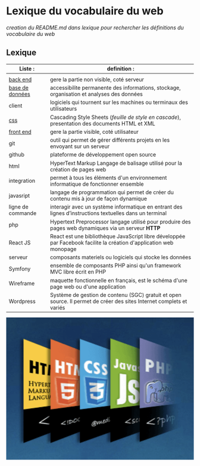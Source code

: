 # Lexique du vocabulaire du web

*creation du README.md dans lexique pour rechercher les définitions du vocabulaire du web*

## Lexique


| **Liste**  :         |                                                 **definition**  :                                                     |
|---|---|
|                      |                                                                                      |                                                                                                
|  [back end](https://www.wildcodeschool.com/fr-FR/blog/differences-backend-frontend-developpement-web)       |  gere la partie non visible, coté serveur                                                                             |
|  [base de données](https://www.lebigdata.fr/base-de-donnees)                                                |  accessibilite permanente des informations, stockage, organisation et analyses des données                                                                            |
|  client                                                                                                     |  logiciels qui tournent sur les machines ou terminaux des utilisateurs                                                |
|  [css](https://www.journaldunet.fr/web-tech/dictionnaire-du-webmastering/1203277-css-cascading-style-sheets-definition-traduction/)  |  Cascading Style Sheets (_feuille de style en cascade_), presentation des documents HTML et XML                                                       |
|  [front end](https://www.wildcodeschool.com/fr-FR/blog/differences-backend-frontend-developpement-web)      |  gere la partie visible, coté utilisateur                                                                             |
|  git                                                                                                        |  outil qui permet de gérer différents projets en les envoyant sur un serveur                                          |
|  github                                                                                                     |  plateforme de développement open source                                                                              |
|  html                                                                                                       |  HyperText Markup Langage de balisage utilisé pour la création de pages web                                           |
|  integration                                                                                                |  permet à tous les éléments d'un environnement informatique de fonctionner ensemble                                   |
|  javasript                                                                                                  |  langage de programmation qui permet de créer du contenu mis à jour de façon dynamique                                |
|  ligne de commande                                                                                          |  interagir avec un système informatique en entrant des lignes d’instructions textuelles dans un terminal              |
|  php                                                                                                        |  Hypertext Preprocessor langage utilisé pour produire des pages web dynamiques via un serveur **HTTP**                |
|  React JS                                                                                                   |  React est une bibliothèque JavaScript libre développée par Facebook facilite la création d'application web monopage  | 
|  serveur                                                                                                    |  composants materiels ou logiciels qui stocke les données                                                             |
|  Symfony                                                                                                    |  ensemble de composants PHP ainsi qu'un framework MVC libre écrit en PHP                                              |
|  Wireframe                                                                                                  |  maquette fonctionnelle en français, est le schéma d'une page web ou d'une application                                |    
|  Wordpress                                                                                                  |  Système de gestion de contenu (SGC) gratuit et open source. Il permet de créer des sites Internet complets et variés |   

 ![languages formation](/lexique/images/languages.png)
